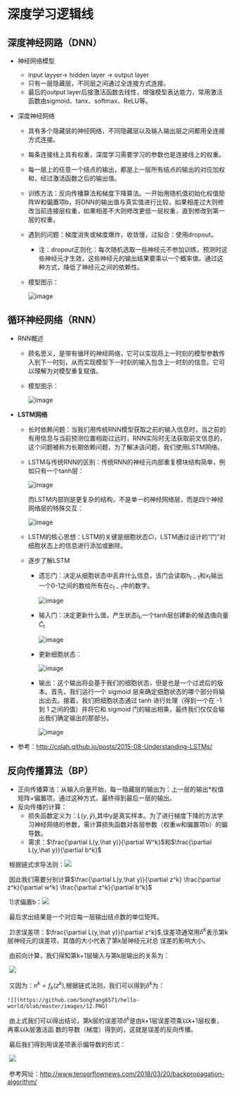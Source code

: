 # 深度学习逻辑线

## 深度神经网路（DNN）

- 神经网络模型
  - input layyer-> hidden layer -> output layer 
  - 只有一层隐藏层，不同层之间通过全连接方式连接。
  - 最后的output layer后接激活函数去线性，增强模型表达能力，常用激活函数由sigmoid、tanx、softmax、ReLU等。

- 深度神经网络

  - 具有多个隐藏层的神经网络，不同隐藏层以及输入输出层之间都用全连接方式连接。

  - 每条连接线上具有权重，深度学习需要学习的参数也是连接线上的权重。

  - 每一层上的任意一个结点的输出，都是上一层所有结点的输出的对应加权和，经过激活函数之后的输出值。

  - 训练方法：反向传播算法和梯度下降算法。一开始用随机值初始化权值矩阵W和偏置项b，将DNN的输出值与真实值进行比较，如果相差过大则修改当前连接层权重，如果相差不大则修改更低一层权重，直到修改到第一层的权重。

  - 遇到的问题：梯度消失或梯度爆炸，收敛慢，过拟合：使用dropout。

    - 注：dropout正则化：每次随机选取一些神经元不参加训练，预测时这些神经元才生效，这些神经元的输出结果要乘以一个概率值。通过这种方式，降低了神经元之间的依赖性。

  - 模型图示：

    ![image](https://github.com/SongYang6571/hello-world/blob/master/images/1.PNG)

## 循环神经网络（RNN）

- RNN概述

  - 顾名思义，是带有循环的神经网络，它可以实现将上一时刻的模型参数传入到下一时刻，从而实现模型下一时刻的输入包含上一时刻的信息。它可以理解为对模型重复赋值。

  - 模型图示：

    ![image](https://github.com/SongYang6571/hello-world/blob/master/images/2.PNG)

- **LSTM网络**

  - 长时依赖问题：当我们用传统RNN模型获取之前的输入信息时，当之前的有用信息与当前预测位置相距过远时，RNN实际时无法获取前文信息的，这个问题被称为长期依赖问题，为了解决该问题，我们使用LSTM网络。

  - LSTM与传统RNN的区别：传统RNN的神经元内部重复模块结构简单，例如只有一个tanh层：

    ![image](https://github.com/SongYang6571/hello-world/blob/master/images/3.PNG)

    而LSTM内部则是更复杂的结构，不是单一的神经网络层，而是四个神经网络层的特殊交互：

    ![image](https://github.com/SongYang6571/hello-world/blob/master/images/4.PNG)

  - LSTM的核心思想：LSTM的关键是细胞状态$Ci$，LSTM通过设计的“门”对细胞状态上的信息进行添加或删除。

  - 逐步了解LSTM

    - 遗忘门：决定从细胞状态中丢弃什么信息，该门会读取$h_{t-1}$和$x_t$输出一个0-1之间的数给所有在$c_{t-1}$中的数字。

      ![image](https://github.com/SongYang6571/hello-world/blob/master/images/5.PNG)

    - 输入门：决定更新什么值，产生状态$i_t$,一个tanh层创建新的候选值向量$\tilde{C}_t$

      ![image](https://github.com/SongYang6571/hello-world/blob/master/images/6.PNG)

    - 更新细胞状态：

      ![image](https://github.com/SongYang6571/hello-world/blob/master/images/7.PNG)

    - 输出：这个输出将会基于我们的细胞状态，但是也是一个过滤后的版本。首先，我们运行一个 sigmoid 层来确定细胞状态的哪个部分将输出出去。接着，我们把细胞状态通过 tanh 进行处理（得到一个在 -1 到 1 之间的值）并将它和 sigmoid 门的输出相乘，最终我们仅仅会输出我们确定输出的那部分。

      ![image](https://github.com/SongYang6571/hello-world/blob/master/images/8.PNG)

- 参考：<http://colah.github.io/posts/2015-08-Understanding-LSTMs/>

## 反向传播算法（BP）

- 正向传播算法：从输入向量开始，每一隐藏层的输出为：上一层的输出*权值矩阵+偏置项，通过这种方式，最终得到最后一层的输出。
- 反向传播的计算：
  - 损失函数定义为：$L(y,\hat y)$,其中y是真实样本。为了进行梯度下降的方法学习神经网络的参数，需计算损失函数对各层参数（权重w和偏置项b）的偏导数。
  - 需求：$\frac{\partial L(y,\hat y)}{\partial W^k}$和$\frac{\partial L(y,\hat y)}{\partial b^k}$

​              根据链式求导法则：![](https://github.com/SongYang6571/hello-world/blob/master/images/9.PNG)

​             因此我们需要分别计算$\frac{\partial L(y,\hat y)}{\partial z^k} \frac{\partial z^k}{\partial w^k} \frac{\partial z^k}{\partial b^k}$

​            1)求偏置b：![](https://github.com/SongYang6571/hello-world/blob/master/images/10.PNG)

​                                   最后求出结果是一个对应每一层输出结点数的单位矩阵。

​            2)求误差项：$\frac{\partial L(y,\hat y)}{\partial z^k}$,误差项通常用$\delta^k$表示第k层神经元的误差项，其值的大小代表了第k层神经元对总          		误差的影响大小。

​		由前向计算，我们得知第k+1层输入与第k层输出的关系为：

​		![](https://github.com/SongYang6571/hello-world/blob/master/images/11.PNG)

​		又因为：$n^k=f_k(z^k)$,根据链式法则，我们可以得到$\delta^k$为：

    ![](https://github.com/SongYang6571/hello-world/blob/master/images/12.PNG)

​		由上式我们可以得出结论，第k层的误差项$\delta^k$是由k+1层误差项乘以k+1层权重，再乘以k层激活函		数的导数（梯度）得到的，这就是误差的反向传播。

​		最后我们得到用误差项表示偏导数的形式：

​		![](https://github.com/SongYang6571/hello-world/blob/master/images/13.PNG)

​               参考网址：<http://www.tensorflownews.com/2018/03/20/backpropagation-algorithm/>

